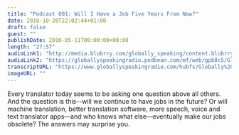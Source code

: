 ```yaml
---
title: "Podcast 001: Will I Have a Job Five Years From Now?"
date: 2018-10-20T22:02:44+01:00
draft: false
guest: ""
publishDate: 2016-05-11T00:00:00+00:00
length: "27:57"
audioLink1: "http://media.blubrry.com/globally_speaking/content.blubrry.com/globally_speaking/Globally_Speaking_-_Will_I_Have_A_Job.mp3"
audioLink2: "https://globallyspeakingradio.podbean.com/mf/web/gpb8c5/Globally_Speaking_001-_Will_I_Have_A_Job.mp3"
transcriptURL: "https://www.globallyspeakingradio.com/hubfs/Globally%20Speaking%20Episode%20Transcripts/Globally-Speaking-Podcast-001_Transcript.pdf"
imageURL: ""
---
```

Every translator today seems to be asking one question above all others. And the question is this--will we continue to have jobs in the future? Or will machine translation, better translation software, more speech, voice and text translator apps—and who knows what else—eventually make our jobs obsolete? The answers may surprise you.

